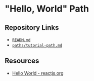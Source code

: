 # "Hello, World" Path

## Repository Links

* [`READM.md`](../README.md)
* [`paths/tutorial-path.md`](./tutorial-path.md)

## Resources

* [Hello World - reactjs.org](https://reactjs.org/docs/hello-world.html)
